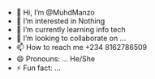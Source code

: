 - 👋 Hi, I’m @MuhdManzo
- 👀 I’m interested in Nothing
- 🌱 I’m currently learning info tech
- 💞️ I’m looking to collaborate on ...
- 📫 How to reach me +234 8162786509
- 😄 Pronouns: ... He/She
- ⚡ Fun fact: ...

<!---
MuhdManzo/MuhdManzo is a ✨ special ✨ repository because its `README.md` (this file) appears on your GitHub profile.
You can click the Preview link to take a look at your changes.
--->
